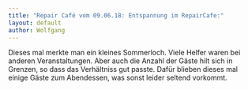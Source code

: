 ```yaml
---
title: "Repair Café vom 09.06.18: Entspannung im RepairCafe:"
layout: default
author: Wolfgang
---
```


Dieses mal merkte man ein kleines Sommerloch. Viele Helfer waren bei anderen Veranstaltungen. Aber auch die Anzahl der Gäste hilt sich in Grenzen, so dass das Verhältniss gut passte. Dafür blieben dieses mal einige Gäste zum Abendessen, was sonst leider seltend vorkommt. 
